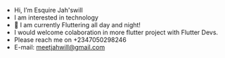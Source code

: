 - Hi, I’m Esquire Jah'swill
- I am interested in technology
- 🌱 I am currently Fluttering all day and night!
- I would welcome colaboration in more flutter project with Flutter Devs.
- Please reach me on +2347050298246
- E-mail: meetjahwill@gmail.com

<!---
jahwill/jahwill is a ✨ special ✨ repository because its `README.md` (this file) appears on your GitHub profile.
You can click the Preview link to take a look at your changes.
--->
